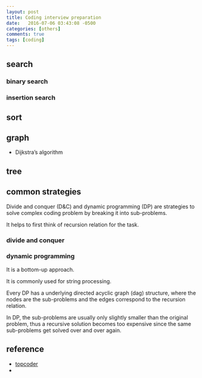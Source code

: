 ```yaml
---
layout: post
title: Coding interview preparation
date:   2016-07-06 03:43:08 -0500
categories: [others]
comments: true
tags: [coding]
---
```


## search

### binary search

### insertion search


## sort

## graph

* Dijkstra’s algorithm

## tree


## common strategies 

Divide and conquer (D&C) and dynamic programming (DP) are strategies
to solve complex coding problem by breaking it into sub-problems.

It helps to first think of recursion relation for the task.

### divide and conquer


### dynamic programming

It is a bottom-up approach. 

It is commonly used for string processing.

Every DP has a underlying directed acyclic graph (dag) structure, 
where the nodes are the sub-problems and the edges correspond to the 
recursion relation.

In DP, the sub-problems are usually only slightly smaller than the 
original problem, thus a recursive solution becomes too expensive
since the same sub-problems get solved over and over again.

## reference

* [topcoder](https://www.topcoder.com/community/data-science/data-science-tutorials/dynamic-programming-from-novice-to-advanced/)
* 
